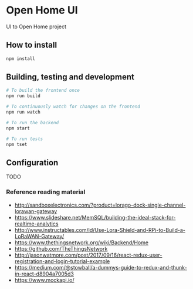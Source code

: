 # Open Home UI
UI to Open Home project

## How to install

```bash
npm install
```

## Building, testing and development

```bash
# To build the frontend once
npm run build

# To continuously watch for changes on the frontend
npm run watch

# To run the backend
npm start

# To run tests
npm tset
```

## Configuration
TODO

### Reference reading material
* http://sandboxelectronics.com/?product=lorago-dock-single-channel-lorawan-gateway
* https://www.slideshare.net/MemSQL/building-the-ideal-stack-for-realtime-analytics
* http://www.instructables.com/id/Use-Lora-Shield-and-RPi-to-Build-a-LoRaWAN-Gateway/
* https://www.thethingsnetwork.org/wiki/Backend/Home
* https://github.com/TheThingsNetwork
* http://jasonwatmore.com/post/2017/09/16/react-redux-user-registration-and-login-tutorial-example
* https://medium.com/@stowball/a-dummys-guide-to-redux-and-thunk-in-react-d8904a7005d3
* https://www.mockapi.io/
